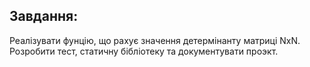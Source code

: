 ## Завдання:

Реалізувати фунцію, що рахує значення детермінанту матриці NxN.
Розробити тест, статичну бiблiотеку та документувати проэкт.
